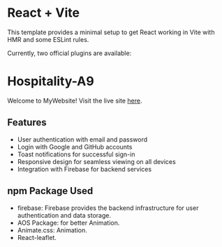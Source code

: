 # React + Vite

This template provides a minimal setup to get React working in Vite with HMR and some ESLint rules.

Currently, two official plugins are available:


# Hospitality-A9

Welcome to MyWebsite! Visit the live site [here]( https://hospitality-a9.web.app).

## Features

- User authentication with email and password
- Login with Google and GitHub accounts
- Toast notifications for successful sign-in
- Responsive design for seamless viewing on all devices
- Integration with Firebase for backend services

## npm Package Used

- firebase: Firebase provides the backend infrastructure for user authentication and data storage.
- AOS Package: for better Animation.
- Animate.css: Animation.
- React-leaflet.


